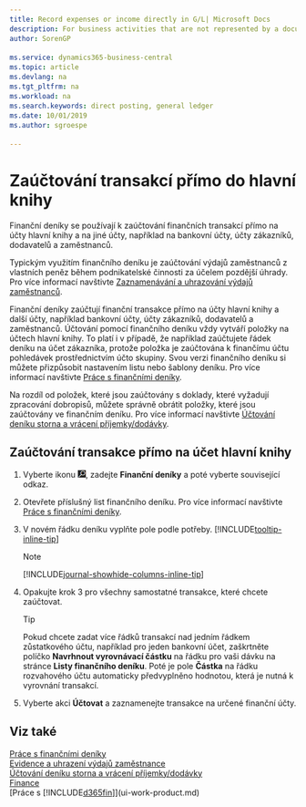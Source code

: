 ```yaml
---
title: Record expenses or income directly in G/L| Microsoft Docs
description: For business activities that are not represented by a document in, such as smaller expenses or cash receipts, you can create the related transactions by posting journal lines in the General Journal page.
author: SorenGP

ms.service: dynamics365-business-central
ms.topic: article
ms.devlang: na
ms.tgt_pltfrm: na
ms.workload: na
ms.search.keywords: direct posting, general ledger
ms.date: 10/01/2019
ms.author: sgroespe

---
```

# Zaúčtování transakcí přímo do hlavní knihy

Finanční deníky se používají k zaúčtování finančních transakcí přímo na účty hlavní knihy a na jiné účty, například na bankovní účty, účty zákazníků, dodavatelů a zaměstnanců.

Typickým využitím finančního deníku je zaúčtování výdajů zaměstnanců z vlastních peněz během podnikatelské činnosti za účelem pozdější úhrady.  Pro více informací navštivte [Zaznamenávání a uhrazování výdajů zaměstnanců](finance-how-record-reimburse-employee-expenses.md).

Finanční deníky zaúčtují finanční transakce přímo na účty hlavní knihy a další účty, například bankovní účty, účty zákazníků, dodavatelů a zaměstnanců. Účtování pomocí finančního deníku vždy vytváří položky na účtech hlavní knihy. To platí i v případě, že například zaúčtujete řádek deníku na účet zákazníka, protože položka je zaúčtována k finančímu účtu pohledávek prostřednictvím účto skupiny. Svou verzi finančního deníku si můžete přizpůsobit nastavením listu nebo šablony deníku. Pro více informací navštivte [Práce s finančními deníky](ui-work-general-journals.md).

Na rozdíl od položek, které jsou zaúčtovány s doklady, které vyžadují zpracování dobropisů, můžete správně obrátit položky, které jsou zaúčtovány ve finančním deníku. Pro více informací navštivte [Účtování deníku storna a vrácení příjemky/dodávky](finance-how-reverse-journal-posting.md).

## Zaúčtování transakce přímo na účet hlavní knihy

1. Vyberte ikonu ![Žárovky, která otevře funkci Řekněte mi](media/ui-search/search_small.png "Řekněte mi, co chcete dělat"), zadejte **Finanční deníky** a poté vyberte související odkaz.
2. Otevřete příslušný list finančního deníku. Pro více informací navštivte [Práce s finančními deníky](ui-work-general-journals.md).
3. V novém řádku deníku vyplňte pole podle potřeby. [!INCLUDE[tooltip-inline-tip](includes/tooltip-inline-tip_md.md)]

   > [!NOTE]
   > [!INCLUDE[journal-showhide-columns-inline-tip](includes/journal-showhide-columns-inline-tip.md)]
4. Opakujte krok 3 pro všechny samostatné transakce, které chcete zaúčtovat.

   > [!TIP]
   > Pokud chcete zadat více řádků transakcí nad jedním řádkem zůstatkového účtu, například pro jeden bankovní účet, zaškrtněte políčko **Navrhnout vyrovnávací částku** na řádku pro vaši dávku na stránce **Listy finančního deníku**. Poté je pole **Částka** na řádku rozvahového účtu automaticky předvyplněno hodnotou, která je nutná k vyrovnání transakcí.
5. Vyberte akci **Účtovat** a zaznamenejte transakce na určené finanční účty.

## Viz také

[Práce s finančními deníky](ui-work-general-journals.md)  
[Evidence a uhrazení výdajů zaměstnance](finance-how-record-reimburse-employee-expenses.md)  
[Účtování deníku storna a vrácení příjemky/dodávky](finance-how-reverse-journal-posting.md)  
[Finance](finance.md)  
[Práce s [!INCLUDE[d365fin](includes/d365fin_md.md)]](ui-work-product.md)
